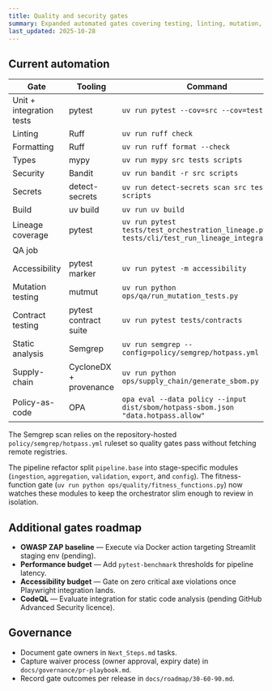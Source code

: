 ```yaml
---
title: Quality and security gates
summary: Expanded automated gates covering testing, linting, mutation, contracts, and security scans.
last_updated: 2025-10-28
---
```


## Current automation

| Gate                     | Tooling                | Command                                                                                       | Evidence                    |
| ------------------------ | ---------------------- | --------------------------------------------------------------------------------------------- | --------------------------- |
| Unit + integration tests | pytest                 | `uv run pytest --cov=src --cov=tests`                                                         | QA job (`process-data.yml`) |
| Linting                  | Ruff                   | `uv run ruff check`                                                                           | QA job                      |
| Formatting               | Ruff                   | `uv run ruff format --check`                                                                  | QA job                      |
| Types                    | mypy                   | `uv run mypy src tests scripts`                                                               | QA job                      |
| Security                 | Bandit                 | `uv run bandit -r src scripts`                                                                | QA job                      |
| Secrets                  | detect-secrets         | `uv run detect-secrets scan src tests scripts`                                                | QA job                      |
| Build                    | uv build               | `uv run uv build`                                                                             | QA job                      |
| Lineage coverage         | pytest                 | `uv run pytest tests/test_orchestration_lineage.py tests/cli/test_run_lineage_integration.py` |
| QA job                   |
| Accessibility            | pytest marker          | `uv run pytest -m accessibility`                                                              | Accessibility job           |
| Mutation testing         | mutmut                 | `uv run python ops/qa/run_mutation_tests.py`                                                  | Mutation job                |
| Contract testing         | pytest contract suite  | `uv run pytest tests/contracts`                                                               | QA job                      |
| Static analysis          | Semgrep                | `uv run semgrep --config=policy/semgrep/hotpass.yml`                                          | Static-analysis job         |
| Supply-chain             | CycloneDX + provenance | `uv run python ops/supply_chain/generate_sbom.py`                                             | Supply-chain job            |
| Policy-as-code           | OPA                    | `opa eval --data policy --input dist/sbom/hotpass-sbom.json "data.hotpass.allow"`             | Supply-chain job            |

The Semgrep scan relies on the repository-hosted `policy/semgrep/hotpass.yml` ruleset so quality gates pass without fetching
remote registries.

The pipeline refactor split `pipeline.base` into stage-specific modules (`ingestion`, `aggregation`, `validation`, `export`, and
`config`). The fitness-function gate (`uv run python ops/quality/fitness_functions.py`) now watches these modules to keep the
orchestrator slim enough to review in isolation.

## Additional gates roadmap

- **OWASP ZAP baseline** — Execute via Docker action targeting Streamlit staging env (pending).
- **Performance budget** — Add `pytest-benchmark` thresholds for pipeline latency.
- **Accessibility budget** — Gate on zero critical axe violations once Playwright integration lands.
- **CodeQL** — Evaluate integration for static code analysis (pending GitHub Advanced Security licence).

## Governance

- Document gate owners in `Next_Steps.md` tasks.
- Capture waiver process (owner approval, expiry date) in `docs/governance/pr-playbook.md`.
- Record gate outcomes per release in `docs/roadmap/30-60-90.md`.
